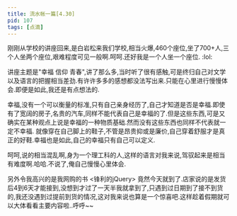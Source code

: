 ```yaml
---
title: 流水帐一篇[4.30]
pid: 107
tags: [点滴]
---
```

刚刚从学校的讲座回来,是白岩松来我们学校,相当火爆,460个座位,坐了700+人,三个人坐两个座位,艰难程度可见一般啊.呵呵.还好我是一个人坐一个座位. :lol:

讲座主题是"幸福 信仰 青春",讲了那么多,当时听了很有感触,可是终归自己对文学以及语言的把握相当差劲.有许许多多的感想都没法写出来.只能在心里进行慢慢体会.即便是如此,我还是有点想法的.

幸福,没有一个可以衡量的标准,只有自己亲身经历了,自己才知道是否是幸福.即使有了宽阔的房子,名贵的汽车,同样不能代表自己是幸福的了.但是这些东西,可是又确实在某种观点上说是幸福的一种物质基础.然而没有这些东西也同样不代表就一定不幸福. 就像穿在自己脚上的鞋子,不管是昂贵抑或是廉价,自己穿着舒服才是真正的好鞋.幸福也是如此,自己的幸福只有自己可以定义.

呵呵,说的相当混乱啊,身为一个理工科的人,这样的语言对我来说,驾驭起来是相当有难度啊.哈哈.不说了,俺自己慢慢心里体会.

另外令我高兴的是我网购的书 <锋利的jQuery> 竟然今天就到了.店家说的是发货后4到6天才能接到,没想到才过了一天半我就拿到了,只遇到过日期到了接不到货的,我还没遇到过提前到货的情况,这对我来说也算是一个惊喜吧.这样趁着假期就可以大体看看主要内容啦..呼呼~~
